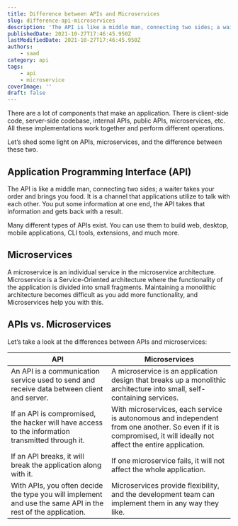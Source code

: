 ```yaml
---
title: Difference between APIs and Microservices
slug: difference-api-microservices
description: 'The API is like a middle man, connecting two sides; a waiter takes your order and brings you food. A microservice is an individual service in the microservice architecture.'
publishedDate: 2021-10-27T17:46:45.950Z
lastModifiedDate: 2021-10-27T17:46:45.950Z
authors:
    - saad
category: api
tags:
    - api
    - microservice
coverImage: ''
draft: false
---
```


<Lead>
There are a lot of components that make an application. There is client-side code, server-side codebase, internal APIs, public APIs, microservices, etc. All these implementations work together and perform different operations.
</Lead>

Let’s shed some light on APIs, microservices, and the difference between these two.

## Application Programming Interface (API)

The API is like a middle man, connecting two sides; a waiter takes your order and brings you food. It is a channel that applications utilize to talk with each other. You put some information at one end, the API takes that information and gets back with a result.

Many different types of APIs exist. You can use them to build web, desktop, mobile applications, CLI tools, extensions, and much more.

## Microservices

A microservice is an individual service in the microservice architecture. Microservice is a Service-Oriented architecture where the functionality of the application is divided into small fragments. Maintaining a monolithic architecture becomes difficult as you add more functionality, and Microservices help you with this.

## APIs vs. Microservices

Let’s take a look at the differences between APIs and microservices:

| API                                                                                                          | Microservices                                                                                                                                                     |
|--------------------------------------------------------------------------------------------------------------|-------------------------------------------------------------------------------------------------------------------------------------------------------------------|
| An API is a communication service used to send and receive data between client and server.                   | A microservice is an application design that breaks up a monolithic architecture into small, self-containing services.                                            |
| If an API is compromised, the hacker will have access to the information transmitted through it.             | With microservices, each service is autonomous and independent from one another. So even if it is compromised, it will ideally not affect the entire application. |
| If an API breaks, it will break the application along with it.                                               | If one microservice fails, it will not affect the whole application.                                                                                              |
| With APIs, you often decide the type you will implement and use the same API in the rest of the application. | Microservices provide flexibility, and the development team can implement them in any way they like.                                                              |
